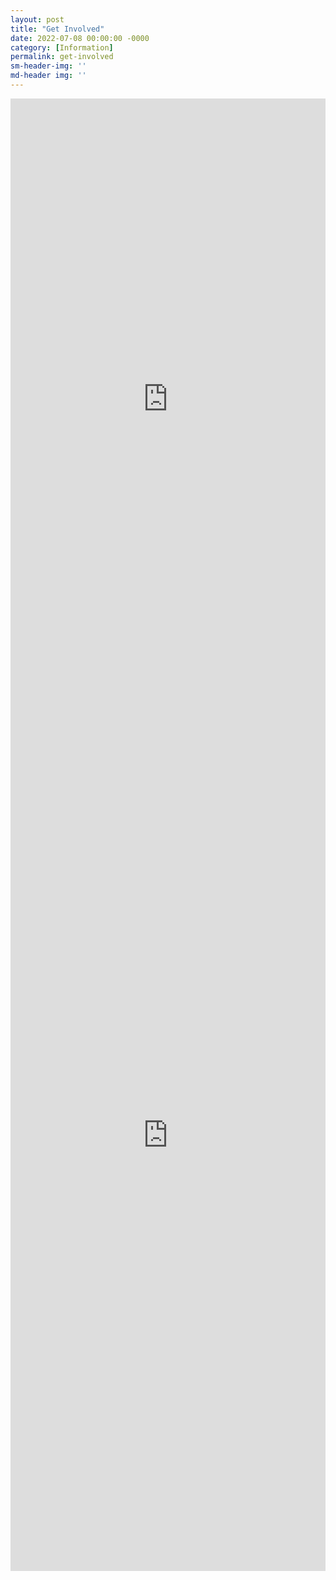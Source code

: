 ```yaml
---
layout: post
title: "Get Involved"
date: 2022-07-08 00:00:00 -0000
category: [Information]
permalink: get-involved
sm-header-img: ''
md-header img: ''
---
```


<iframe src="https://docs.google.com/forms/d/e/1FAIpQLSdirKg5havotWp2KCw5m9nAfdApCesO9lVnJ5zc8SwXRuffxA/viewform?embedded=true" width="100%" height="962px" style="min-height:962px" frameborder="0" marginheight="0" marginwidth="0">Loading…</iframe>

<iframe src="https://docs.google.com/forms/d/e/1FAIpQLSdky8c8x5_ghsidNehuPCVkULOTI9zO71jnz32oO-MX1ZiCkQ/viewform?embedded=true" width="100%" height="1394px" style="min-height:1394px" frameborder="0" marginheight="0" marginwidth="0">Loading…</iframe>


<!--
## Stay in Touch
Sign up for our newsletter for updates on our work, petitions and protests you can support, and voting information.

<form class="rendered-form" action="https://docs.google.com/forms/u/0/d/e/1FAIpQLSdirKg5havotWp2KCw5m9nAfdApCesO9lVnJ5zc8SwXRuffxA/formResponse"  method="post" target="hidden_iframe" onsubmit="submitted=true;">
    <div class="row">
        <div class="formbuilder-text form-group field-entry-273742155 col-xs-12 col-md-5">
            <label for="entry-273742155" class="formbuilder-text-label">First Name
                <span class="formbuilder-required">*</span></label>
            <input type="text" class="form-control" name="entry.273742155" access="false" id="entry-273742155" required="required" aria-required="true">
        </div>
        <div class="formbuilder-text form-group field-entry-439177223 col-xs-12 col-md-5 col-md-offset-2">
            <label for="entry-439177223" class="formbuilder-text-label">Last Name
                <span class="formbuilder-required">*</span></label>
            <input type="text" class="form-control" name="entry.439177223" access="false" id="entry-439177223" required="required" aria-required="true">
        </div>
    </div>
    <div class="formbuilder-text form-group field-entry-1357238476 col-xs-12">
        <label for="entry-1357238476" class="formbuilder-text-label">Email<span class="formbuilder-required">*</span></label>
        <input type="text" class="form-control" name="entry.1357238476" access="false" id="entry-1357238476" required="required" aria-required="true">
    </div>
    <div class="formbuilder-text form-group field-entry-1357718099 col-xs-12">
        <label for="entry-1357718099" class="formbuilder-text-label">Phone Number
        </label>
        <input type="text" class="form-control" name="entry.1357718099" access="false" id="entry-1357718099">
    </div>
    <div class="formbuilder-button form-group field-button-1657311047983">
        <div class="wrapper">
            <button type="submit" class="button btn-default btn" name="button-1657311047983" access="false" style="default" id="button-1657311047983">Sign Up</button>
        </div>
    </div>
</form>

## CONTACT US
Sign up to volunteer, discuss a partnership opportunity, or otherwise get in touch. If you would like to volunteer, please include your school and year in school in your message.
<form class="rendered-form" action="https://docs.google.com/forms/u/0/d/e/1FAIpQLSdky8c8x5_ghsidNehuPCVkULOTI9zO71jnz32oO-MX1ZiCkQ/formResponse" method="post" target="hidden_iframe" onsubmit="submitted=true;">
    <div class="row">
        <div class="formbuilder-text form-group field-entry-99784865 col-xs-12 col-md-5">
            <label for="entry-99784865" class="formbuilder-text-label">First Name
                <span class="formbuilder-required">*</span></label>
            <input type="text" class="form-control" name="entry.99784865" access="false" id="entry-99784865" required="required" aria-required="true">
        </div>
        <div class="formbuilder-text form-group field-entry-821759239 col-xs-12 col-md-5 col-md-offset-2">
            <label for="entry-821759239" class="formbuilder-text-label">Last Name
                <span class="formbuilder-required">*</span></label>
            <input type="text" class="form-control" name="entry.821759239" access="false" id="entry-821759239" required="required" aria-required="true">
        </div>
    </div>
    <div class="formbuilder-text form-group field-entry-1411319312 col-xs-12">
        <label for="entry-1411319312" class="formbuilder-text-label">Email<span class="formbuilder-required">*</span></label>
        <input type="text" class="form-control" name="entry.1411319312" access="false" id="entry-1411319312" required="required" aria-required="true">
    </div>
    <div class="formbuilder-text form-group field-entry-315617697 col-xs-12">
        <label for="entry-315617697" class="formbuilder-text-label">Phone Number
        </label>
        <input type="text" class="form-control" name="entry.315617697" access="false" id="entry-315617697">
    </div>
        <div class="formbuilder-radio-group form-group field-entry-682612475">
        <label for="entry-682612475" class="formbuilder-radio-group-label">Subject<span class="formbuilder-required">*</span></label>
        <div class="radio-group">
            <div class="formbuilder-radio">
                <input name="entry.682612475" access="false" id="entry-682612475-0" required="required" aria-required="true" value="volunteer" type="radio" checked="checked">
                <label for="entry-682612475-0">Potential Volunteer</label>
            </div>
            <div class="formbuilder-radio">
                <input name="entry.682612475" access="false" id="entry-682612475-1" required="required" aria-required="true" value="partnership" type="radio">
                <label for="entry-682612475-1">Potential Partnership</label>
            </div>
            <div class="formbuilder-radio">
                <input name="entry.682612475" access="false" id="entry-682612475-2" required="required" aria-required="true" value="media" type="radio">
                <label for="entry-682612475-2">News or Media</label>
            </div>
            <div class="formbuilder-radio">
                <input name="entry.682612475" access="false" id="entry-682612475-3" required="required" aria-required="true" value="other" type="radio">
                <label for="entry-682612475-3">Other</label>
            </div>
        </div>
    </div>
    <div class="formbuilder-textarea form-group field-entry-1075764524">
        <label for="entry-1075764524" class="formbuilder-textarea-label">Message</label>
        <textarea type="textarea" placeholder="Please include some details relevant to your inquiry." class="form-control" name="entry.1075764524" access="false" id="entry-1075764524"></textarea>
    </div>
    <div class="formbuilder-button form-group field-button-1657311047983">
        <div class="wrapper">
            <button type="submit" class="button btn-default btn" name="button-1657311047983" access="false" style="default" id="button-1657311047983">Sign Up</button>
        </div>
    </div>
</form>

<script type="text/javascript">var submitted=false;</script>
<iframe name="hidden_iframe" id="hidden_iframe" style="display:none;" onload="if(submitted)  {window.location='{{ site.url }}{{ page.url }}';}"></iframe>-->